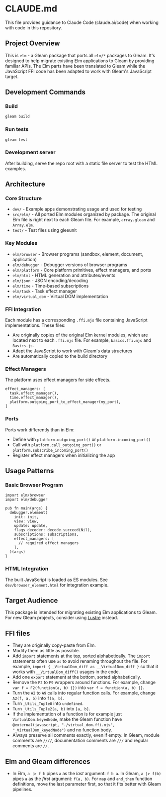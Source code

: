 # CLAUDE.md

This file provides guidance to Claude Code (claude.ai/code) when working with code in this repository.

## Project Overview

This is `elm` - a Gleam package that ports all `elm/*` packages to Gleam. It's designed to help migrate existing Elm applications to Gleam by providing familiar APIs. The Elm parts have been translated to Gleam while the JavaScript FFI code has been adapted to work with Gleam's JavaScript target.

## Development Commands

### Build
```bash
gleam build
```

### Run tests
```bash
gleam test
```

### Development server
After building, serve the repo root with a static file server to test the HTML examples.

## Architecture

### Core Structure
- `dev/` - Example apps demonstrating usage and used for testing
- `src/elm/` - All ported Elm modules organized by package. The original Elm file is right next to each Gleam file. For example, `array.gleam` and `Array.elm`.
- `test/` - Test files using gleeunit

### Key Modules
- `elm/browser` - Browser programs (sandbox, element, document, application)
- `elm/debugger` - Debugger versions of browser programs  
- `elm/platform` - Core platform primitives, effect managers, and ports
- `elm/html` - HTML generation and attributes/events
- `elm/json` - JSON encoding/decoding
- `elm/time` - Time-based subscriptions
- `elm/task` - Task effect manager
- `elm/virtual_dom` - Virtual DOM implementation

### FFI Integration
Each module has a corresponding `.ffi.mjs` file containing JavaScript implementations. These files:
- Are originally copies of the original Elm kernel modules, which are located next to each `.ffi.mjs` file. For example, `basics.ffi.mjs` and `Basics.js`.
- Adapt the JavaScript to work with Gleam's data structures
- Are automatically copied to the build directory

### Effect Managers
The platform uses effect managers for side effects.
```gleam
effect_managers: [
  task.effect_manager(),
  time.effect_manager(),
  platform.outgoing_port_to_effect_manager(my_port),
]
```

### Ports
Ports work differently than in Elm:
- Define with `platform.outgoing_port()` or `platform.incoming_port()`
- Call with `platform.call_outgoing_port()` or `platform.subscribe_incoming_port()`
- Register effect managers when initializing the app

## Usage Patterns

### Basic Browser Program
```gleam
import elm/browser
import elm/debugger

pub fn main(args) {
  debugger.element(
    init: init,
    view: view,
    update: update,
    flags_decoder: decode.succeed(Nil),
    subscriptions: subscriptions,
    effect_managers: [
      // required effect managers
    ],
  )(args)
}
```

### HTML Integration
The built JavaScript is loaded as ES modules. See `dev/browser_element.html` for integration example.

## Target Audience

This package is intended for migrating existing Elm applications to Gleam. For new Gleam projects, consider using [Lustre](https://github.com/lustre-labs/lustre) instead.

## FFI files

- They are originally copy-paste from Elm.
- Modify them as little as possible.
- Add `import` statements at the top, sorted alphabetically. The `import` statements often use `as` to avoid renaming throughout the file. For example, `import { _VirtualDom_diff as __VirtualDom_diff }` so that it works with `__VirtualDom_diff()` usages in the code.
- Add one `export` statement at the bottom, sorted alphabetically.
- Remove the `F2` to `F9` wrappers around functions. For example, change `var f = F2(function(a, b) {})` into `var f = function(a, b) {}`.
- Turn the `A2` to `A9` calls into regular function calls. For example, change `A2(f, a, b)` into `f(a, b)`.
- Turn `_Utils_Tuple0` into `undefined`.
- Turn `_Utils_Tuple2(a, b)` into `[a, b]`.
- If the implementation of a function is for example just `VirtualDom.keyedNode`, make the Gleam function have `@external(javascript, "./virtual_dom.ffi.mjs", "_VirtualDom_keyedNode")` and no function body.
- Always preserve all comments exactly, even if empty. In Gleam, module comments are `////`, documentation comments are `///` and regular comments are `//`. 

## Elm and Gleam differences

- In Elm, `a |> f b` pipes `a` as the _last_ argument: `f b a`. In Gleam, `a |> f(b)` pipes `a` as the _first_ argument: `f(a, b)`. For `map` and `and_then` function definitions, move the last parameter first, so that it fits better with Gleam pipelines.
